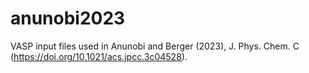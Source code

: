 # anunobi2023
VASP input files used in Anunobi and Berger (2023), J. Phys. Chem. C (https://doi.org/10.1021/acs.jpcc.3c04528).
